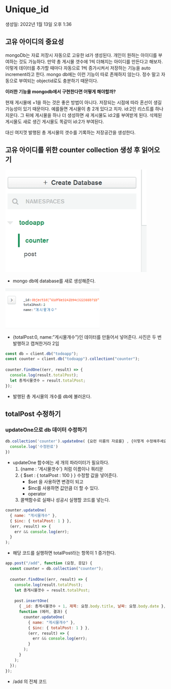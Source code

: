 # Unique_id

생성일: 2022년 1월 13일 오후 1:36

## 고유 아이디의 중요성

mongoDb는 자료 저장시 자동으로 고유한 id가 생성된다. 개인이 원하는 아이디를 부여하는 것도 가능하다. 만약 총 게시물 갯수에 1씩 더해지는 아이디를 만든다고 해보자. 이렇게 데이터를 추가할 때마다 자동으로 1씩 증가시켜서 저장하는 기능을 auto increment라고 한다. mongo db에는 이런 기능이 따로 존재하지 않는다. 정수 말고 자동으로 부여되는 objectid로도 충분하기 때문이다.

**이러한 기능을 mongodb에서 구현한다면 어떻게 해야할까?**

현재 게시물에 +1을 하는 것은 좋은 방법이 아니다. 저장되는 시점에 따라 혼선이 생길 가능성이 있기 때문이다. 예를들면 게시물이 총 2개 있다고 치자. id:2인 리스트를 하나 지운다. 그 뒤에 게시물을 하나 더 생성하면 새 게시물도 id:2를 부여받게 된다. 삭제된 게시물도 새로 생긴 게시물도 똑같이 id:2가 부여된다.

대신 여지껏 발행된 총 게시물의 갯수를 기록하는 저장공간을 생성한다.

## 고유 아이디를 위한 counter collection 생성 후 읽어오기

![Untitled](Unique_id/Untitled.png)

- mongo db에 database를 새로 생성해준다.

![Untitled](Unique_id/Untitled%201.png)

- {totalPost:0, name:”게시물개수”}인 데이터를 만들어서 넣어준다. 사진은 두 번 발행하고 캡쳐한거라 2임

```jsx
const db = client.db("todoapp");
const counter = client.db("todoapp").collection("counter");

counter.findOne((err, result) => {
  console.log(result.totalPost);
  let 총게시물갯수 = result.totalPost;
});
```

- 발행된 총 게시물의 개수를 db에 불러온다.

## totalPost 수정하기

### updateOne으로 db 데이터 수정하기

```jsx
db.collection('counter').updateOne( {요런 이름의 자료를} , {이렇게 수정해주세요} , function(에러, 결과){
  console.log('수정완료')
})
```

- updateOne 함수에는 세 개의 파라미터가 필요하다.
  1. {name : ‘게시물갯수’} 처럼 이름이나 쿼리문
  2. { $set : { totalPost : 100 } } 수정할 값을 넣어준다.
     - $set 을 사용하면 변경이 되고
     - $inc를 사용하면 값만큼 더 할 수 있다.
     - operator
  3. 콜백함수로 실패나 성공시 실행할 코드를 넣는다.

```jsx
counter.updateOne(
  { name: "게시물개수" },
  { $inc: { totalPost: 1 } },
  (err, result) => {
    err && console.log(err);
  }
);
```

- 해당 코드를 실행하면 totalPost라는 항목이 1 증가한다.

```jsx
app.post("/add", function (요청, 응답) {
  const counter = db.collection("counter");

  counter.findOne((err, result) => {
    console.log(result.totalPost);
    let 총게시물갯수 = result.totalPost;

    post.insertOne(
      { _id: 총게시물갯수 + 1, 제목: 요청.body.title, 날짜: 요청.body.date },
      function (에러, 결과) {
        counter.updateOne(
          { name: "게시물개수" },
          { $inc: { totalPost: 1 } },
          (err, result) => {
            err && console.log(err);
          }
        );
      }
    );
  });
});
```

- /add 의 전체 코드
